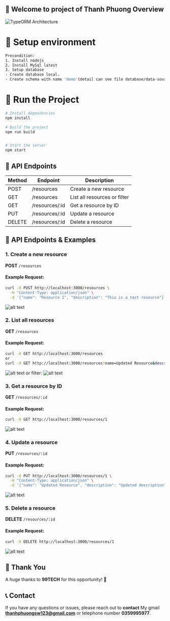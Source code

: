 ## 📌 Welcome to project of Thanh Phuong Overview
![TypeORM Architecture](https://raw.githubusercontent.com/typeorm/typeorm/master/resources/logo_big.png)

# 🚀 Setup environment 
```bash
Precondition:
1. Install nodejs
2. Install MySql latest
3. Setup database 
- Create database local.
- Create schema with name 'demo'(detail can see file database/data-source.ts).

```
# 🚀 Run the Project
```bash
# Install dependencies
npm install

# Build the project
npm run build


# Start the server
npm start
```

## 🔗 API Endpoints
| Method | Endpoint       | Description          |
|--------|---------------|----------------------|
| POST   | /resources    | Create a new resource |
| GET    | /resources    | List all resources or filter  |
| GET    | /resources/:id | Get a resource by ID |
| PUT    | /resources/:id | Update a resource |
| DELETE | /resources/:id | Delete a resource |




## 🔗 API Endpoints & Examples

### 1. Create a new resource
**POST** `/resources`
#### Example Request:
```bash
curl -X POST http://localhost:3000/resources \
  -H "Content-Type: application/json" \
  -d '{"name": "Resource 1", "description": "This is a test resource"}'
```
![alt text](image/create_image.png)

### 2. List all resources
**GET** `/resources`
#### Example Request:
```bash
curl -X GET http://localhost:3000/resources
or
curl -X GET http://localhost:3000/resources?name=Updated Resource&description=Updated description
```
![alt text](image/getlist_image.png)
or filter:
![alt text](image/get_filter_image.png)

### 3. Get a resource by ID
**GET** `/resources/:id`
#### Example Request:
```bash
curl -X GET http://localhost:3000/resources/1
```
![alt text](image/get_image.png)
### 4. Update a resource
**PUT** `/resources/:id`
#### Example Request:
```bash
curl -X PUT http://localhost:3000/resources/1 \
  -H "Content-Type: application/json" \
  -d '{"name": "Updated Resource", "description": "Updated description"}'
```
![alt text](image/update_image.png)
### 5. Delete a resource
**DELETE** `/resources/:id`
#### Example Request:
```bash
curl -X DELETE http://localhost:3000/resources/1
```
![alt text](image/delete_image.png)
## 🎉 Thank You
A huge thanks to **99TECH** for this opportunity! 🙌

## 📞 Contact
If you have any questions or issues, please reach out to **contact** My gmail **thanhphuongsw123@gmail.com** or telephone number **0359995977**.
